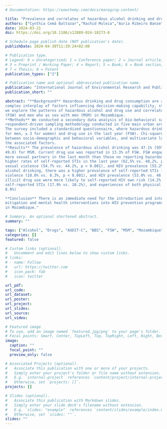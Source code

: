 ```yaml
---
# Documentation: https://wowchemy.com/docs/managing-content/

title: "Prevalence and correlates of hazardous alcohol drinking and drug use among female sex workers and men who have sex with men in Mozambique"
authors: ["Cynthia Cemá Baltazar","Rachid Muleia","Auria Ribeiro Banze", "Makini Boothe"]
date: 2024-03-21
doi: https://doi.org/10.1186/s12889-024-18273-8

# Schedule page publish date (NOT publication's date).
publishDate: 2024-04-30T11:39:24+02:00

# Publication type.
# Legend: 0 = Uncategorized; 1 = Conference paper; 2 = Journal article;
# 3 = Preprint / Working Paper; 4 = Report; 5 = Book; 6 = Book section;
# 7 = Thesis; 8 = Patent
publication_types: ["2"]

# Publication name and optional abbreviated publication name.
publication: "International Journal of Environmental Research and Public Health"
publication_short: ""

abstract: "**Background** Hazardous drinking and drug consumption are associated with an increased risk of HIV due to the
complex interplay of factors influencing decision-making capability, stigma and social marginalization. In this study,
we explore the patterns of hazardous alcohol and drug use and correlates of risk factors among female sex workers
(FSW) and men who as sex with men (MSM) in Mozambique.
**Methods** We conducted a secondary data analysis of bio-behavioral surveys (BBS) among FSW and MSM using a
respondent-driven sampling methodology conducted in five main urban areas of Mozambique from 2019 to 20.
The survey included a standardized questionnaire, where hazardous drinking was assessed (using AUDIT-C scores ≥ 4
for men, ≥ 3 for women) and drug use in the last year (FSW). Chi-squared test was used to analyze the association
between socio-demographic and behavioral variables, and multivariate logistic regression measured the impact of
the associated factors.
**Results** The prevalence of hazardous alcohol drinking was 47.1% (95% CI:44.8–49.5) for FSW and 46.5 (95% CI: 44.0–
49.0) for MSM. Current drug use was reported in 13.3% of FSW. FSW engaging in hazardous alcohol drinking reported
more sexual partners in the last month than those no reporting hazardous alcohol use (55.3% vs. 47,1%, p < 0.001),
higher rates of self-reported STIs in the last year (62,5% vs. 48,2%, p < 0.001), physical (53.5% vs. 46.7%, p < 0.0001) and
sexual violence (54.7% vs. 44.2%, p < 0.001), and HIV prevalence (55.2% vs. 44.2 p < 0.001). Among MSM with hazardous
alcohol drinking, there was a higher prevalence of self-reported STIs (52.8% vs. 45.4%, p < 0.001), experiences of sexual
violence (18.0% vs. 8.3%, p < 0.001), and HIV prevalence (53.0% vs. 46.3%, p < 0.001). In addition, FSW who reported
illicit drug use were more likely to self-reported HIV own risk (14.2% vs. 9.7%), early start sexual activity (15.4% vs. 5.3%),
self-reported STIs (17.9% vs. 10.2%), and experiences of both physical (17.4% vs. 7.0%) and sexual violence (18.6% vs.
8.9%)

**Conclusion** There is an immediate need for the introduction and integration of comprehensive substance use harm
mitigation and mental health interventions into HIV prevention programs, particularly those targeting key populations
in Mozambique."

# Summary. An optional shortened abstract.
summary: ""

tags: ["Alcohol", "Drugs", "AUDIT-C", "BBS", "FSW", "MSM", "Mozambique"]
categories: []
featured: false

# Custom links (optional).
#   Uncomment and edit lines below to show custom links.
# links:
# - name: Follow
#   url: https://twitter.com
#   icon_pack: fab
#   icon: twitter

url_pdf:
url_code:
url_dataset:
url_poster:
url_project:
url_slides:
url_source:
url_video:

# Featured image
# To use, add an image named `featured.jpg/png` to your page's folder. 
# Focal points: Smart, Center, TopLeft, Top, TopRight, Left, Right, BottomLeft, Bottom, BottomRight.
image:
  caption: ""
  focal_point: ""
  preview_only: false

# Associated Projects (optional).
#   Associate this publication with one or more of your projects.
#   Simply enter your project's folder or file name without extension.
#   E.g. `internal-project` references `content/project/internal-project/index.md`.
#   Otherwise, set `projects: []`.
projects: []

# Slides (optional).
#   Associate this publication with Markdown slides.
#   Simply enter your slide deck's filename without extension.
#   E.g. `slides: "example"` references `content/slides/example/index.md`.
#   Otherwise, set `slides: ""`.
slides: ""
---
```

